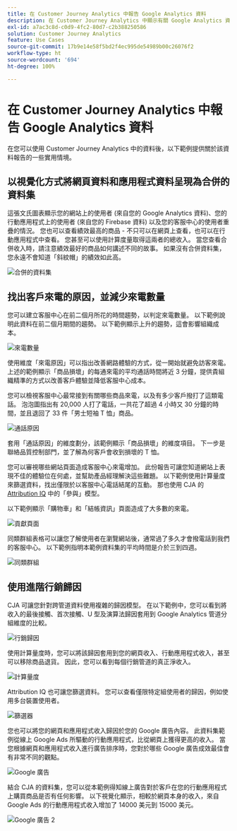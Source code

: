 ```yaml
---
title: 在 Customer Journey Analytics 中報告 Google Analytics 資料
description: 在 Customer Journey Analytics 中顯示有關 Google Analytics 資料的實用報表
exl-id: a7ac3c8d-c0d9-4fc2-80d7-c2b388250586
solution: Customer Journey Analytics
feature: Use Cases
source-git-commit: 17b9e14e58f5bd2f4ec995de54989b00c26076f2
workflow-type: ht
source-wordcount: '694'
ht-degree: 100%

---
```


# 在 Customer Journey Analytics 中報告 Google Analytics 資料

在您可以使用 Customer Journey Analytics 中的資料後，以下範例提供關於該資料報告的一些實用情境。

## 以視覺化方式將網頁資料和應用程式資料呈現為合併的資料集

這張文氏圖表顯示您的網站上的使用者 (來自您的 Google Analytics 資料)、您的行動應用程式上的使用者 (來自您的 Firebase 資料) 以及您的客服中心的使用者重疊的情況。 您也可以查看績效最高的商品 - 不只可以在網頁上查看，也可以在行動應用程式中查看。 您甚至可以使用計算度量取得這兩者的總收入。 當您查看合併收入時，請注意績效最好的商品如何講述不同的故事。 如果沒有合併資料集，您永遠不會知道「斜紋帽」的績效如此高。

![合併的資料集](../assets/combined-datasets.png)

## 找出客戶來電的原因，並減少來電數量

您可以建立客服中心在前二個月所花的時間趨勢，以判定來電數量。 以下範例說明此資料在前二個月期間的趨勢。 以下範例顯示上升的趨勢，這會影響組織成本。

![來電數量](../assets/call-volume.png)

使用維度「來電原因」可以指出改善網路體驗的方式，從一開始就避免訪客來電。 上述的範例顯示「商品損壞」的每通來電的平均通話時間將近 3 分鐘，提供貴組織精準的方式以改善客戶體驗並降低客服中心成本。

您可以檢視客服中心最常接到有關哪些商品來電，以及有多少客戶撥打了這類電話。 泡泡圖指出有 20,000 人打了電話，一共花了超過 4 小時又 30 分鐘的時間，並且退回了 33 件「男士短袖 T 恤」商品。

![通話原因](../assets/call-reason.png)

套用「通話原因」的維度劃分，該範例顯示「商品損壞」的維度項目。 下一步是聯絡品質控制部門，並了解為何客戶會收到損壞的 T 恤。

您可以審視哪些網站頁面造成客服中心來電增加。 此份報告可讓您知道網站上表現不佳的體驗位在何處，並幫助產品經理解決這些難題。 以下範例使用計算量度來篩選資料，找出僅限於以客服中心電話結尾的互動。 那也使用 CJA 的 [Attribution IQ](https://experienceleague.adobe.com/docs/analytics-platform/using/cja-workspace/attribution/models.html#cja-workspace) 中的「參與」模型。

以下範例顯示「購物車」和「結帳資訊」頁面造成了大多數的來電。

![貢獻頁面](../assets/contributing-pages.png)

同類群組表格可以讓您了解使用者在瀏覽網站後，通常過了多久才會撥電話到我們的客服中心。 以下範例指明本範例資料集的平均時間是介於三到四週。

![同類群組](../assets/cohort.png)

## 使用進階行銷歸因

CJA 可讓您針對跨管道資料使用複雜的歸因模型。 在以下範例中，您可以看到將收入的最後接觸、首次接觸、U 型及演算法歸因套用到 Google Analytics 管道分組維度的比較。

![行銷歸因](../assets/mktg-attribution.png)

使用計算量度時，您可以將該歸因套用到您的網頁收入、行動應用程式收入，甚至可以移除商品退貨。 因此，您可以看到每個行銷管道的真正淨收入。

![計算量度](../assets/calc-metric.png)

Attribution IQ 也可讓您篩選資料。 您可以查看僅限特定組使用者的歸因，例如使用多台裝置使用者。

![篩選器](../assets/filter.png)

您也可以將您的網頁和應用程式收入歸因於您的 Google 廣告內容。 此資料集範例從線上 Google Ads 所驅動的行動應用程式，比從網頁上獲得更高的收入。 當您根據網頁和應用程式收入進行廣告排序時，您對於哪些 Google 廣告成效最佳會有非常不同的觀點。

![Google 廣告](../assets/google-ad.png)

結合 CJA 的資料集，您可以從本範例得知線上廣告對於客戶在您的行動應用程式上購買商品是否有任何影響。 以下視覺化顯示，相較於網頁本身的收入，來自 Google Ads 的行動應用程式收入增加了 14000 美元到 15000 美元。

![Google 廣告 2](../assets/google-ad2.png)
